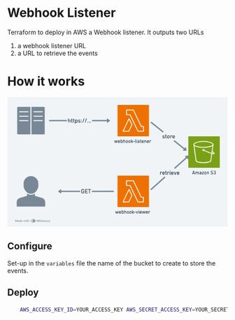 # Webhook Listener
Terraform to deploy in AWS a Webhook listener. It outputs two URLs
1. a webhook listener URL 
2. a URL to retrieve the events

# How it works

![overview](./overview.png?raw=true "overview")

## Configure
Set-up in the `variables` file the name of the bucket to create to store the events.


## Deploy

```bash
    AWS_ACCESS_KEY_ID=YOUR_ACCESS_KEY AWS_SECRET_ACCESS_KEY=YOUR_SECRET_KEY terraform apply
```